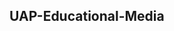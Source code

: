 ## UAP-Educational-Media
<br>

<img src="https://i.ibb.co/6DCzYL3/Screenshot-803.png" alt=""  >
<img src="https://i.ibb.co/F7xjcsh/Screenshot-804.png" alt=""  >
<img src="https://i.ibb.co/LCRz568/Screenshot-805.png" alt=""  >
<img src="https://i.ibb.co/qmV5QkG/Screenshot-807.png" alt=""  >


